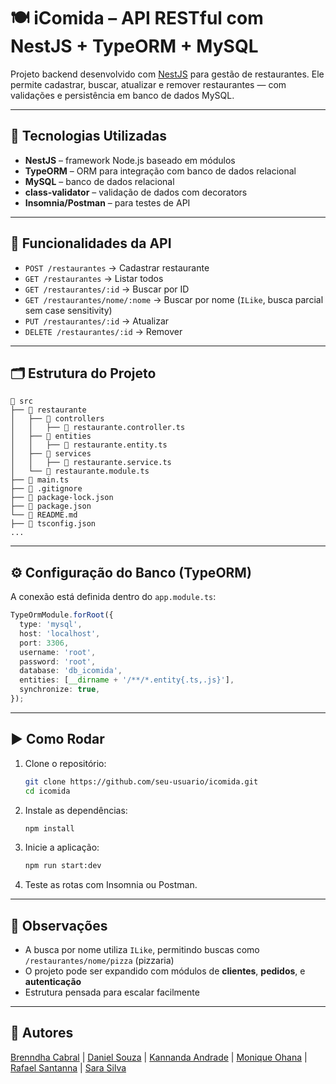
# 🍽️ iComida – API RESTful com NestJS + TypeORM + MySQL

Projeto backend desenvolvido com [NestJS](https://nestjs.com/) para gestão de restaurantes. Ele permite cadastrar, buscar, atualizar e remover restaurantes — com validações e persistência em banco de dados MySQL.

---

## 🚀 Tecnologias Utilizadas

- **NestJS** – framework Node.js baseado em módulos
- **TypeORM** – ORM para integração com banco de dados relacional
- **MySQL** – banco de dados relacional
- **class-validator** – validação de dados com decorators
- **Insomnia/Postman** – para testes de API

---

## 🧱 Funcionalidades da API

- `POST /restaurantes` → Cadastrar restaurante
- `GET /restaurantes` → Listar todos
- `GET /restaurantes/:id` → Buscar por ID
- `GET /restaurantes/nome/:nome` → Buscar por nome (`ILike`, busca parcial sem case sensitivity)
- `PUT /restaurantes/:id` → Atualizar
- `DELETE /restaurantes/:id` → Remover

---

## 🗂️ Estrutura do Projeto

```
📁 src
├── 📁 restaurante
│   ├── 📁 controllers
│   │   ├── 📄 restaurante.controller.ts
│   ├── 📁 entities
│   │   ├── 📄 restaurante.entity.ts
│   ├── 📁 services
│   │   ├── 📄 restaurante.service.ts     
│   └── 📄 restaurante.module.ts
├── 📄 main.ts
├── 📄 .gitignore
├── 📄 package-lock.json
├── 📄 package.json
└── 📄 README.md
├── 📄 tsconfig.json
...

```

---

## ⚙️ Configuração do Banco (TypeORM)

A conexão está definida dentro do `app.module.ts`:

```ts
TypeOrmModule.forRoot({
  type: 'mysql',
  host: 'localhost',
  port: 3306,
  username: 'root',
  password: 'root',
  database: 'db_icomida',
  entities: [__dirname + '/**/*.entity{.ts,.js}'],
  synchronize: true,
});
```

---

## ▶️ Como Rodar

1. Clone o repositório:
   ```bash
   git clone https://github.com/seu-usuario/icomida.git
   cd icomida
   ```

2. Instale as dependências:
   ```bash
   npm install
   ```

3. Inicie a aplicação:
   ```bash
   npm run start:dev
   ```

4. Teste as rotas com Insomnia ou Postman.

---

## 📝 Observações

- A busca por nome utiliza `ILike`, permitindo buscas como `/restaurantes/nome/pizza` (pizzaria)
- O projeto pode ser expandido com módulos de **clientes**, **pedidos**, e **autenticação**
- Estrutura pensada para escalar facilmente

---

## 📌 Autores

[Brenndha Cabral](https://www.linkedin.com/in/brenndhacabral/) | [Daniel Souza](https://www.linkedin.com/in/daniel-castro-de-souza-602491133/) | [Kannanda Andrade](https://www.linkedin.com/in/nnandak/) | [Monique Ohana](https://www.linkedin.com/in/moniqueohana/) | [Rafael Santanna](https://www.linkedin.com/in/rafael-selles-sant-anna/) | [Sara Silva](https://www.linkedin.com/in/sara-silva-9739b0183/)

